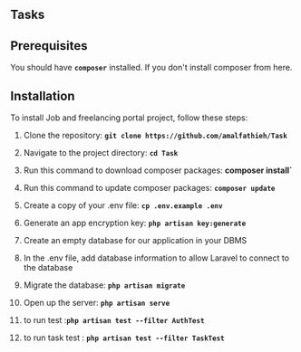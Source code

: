
## **Tasks**

## **Prerequisites**
You should have **`composer`** installed. If you don't install composer from here.

## **Installation**

To install Job and freelancing portal project, follow these steps:

1. Clone the repository: **`git clone https://github.com/amalfathieh/Task`**
2. Navigate to the project directory: **`cd Task`**
3. Run this command to download composer packages:
    **composer install`**
4. Run this command to update composer packages:
    **`composer update`**
5. Create a copy of your .env file: **`cp .env.example .env`**
6. Generate an app encryption key: **`php artisan key:generate`**

7. Create an empty database for our application in your DBMS
8. In the .env file, add database information to allow Laravel to connect to the database
9. Migrate the database: **`php artisan migrate`**

10. Open up the server: **`php artisan serve`**
11. to run test :**`php artisan test --filter AuthTest`**
12. to run task test : **`php artisan test --filter TaskTest`** 
    
   
